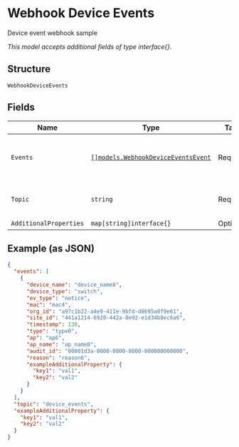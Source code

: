 
# Webhook Device Events

Device event webhook sample

*This model accepts additional fields of type interface{}.*

## Structure

`WebhookDeviceEvents`

## Fields

| Name | Type | Tags | Description |
|  --- | --- | --- | --- |
| `Events` | [`[]models.WebhookDeviceEventsEvent`](../../doc/models/webhook-device-events-event.md) | Required | List of events<br>**Constraints**: *Minimum Items*: `1`, *Unique Items Required* |
| `Topic` | `string` | Required | Topic subscribed to<br>**Default**: `"device_events"` |
| `AdditionalProperties` | `map[string]interface{}` | Optional | - |

## Example (as JSON)

```json
{
  "events": [
    {
      "device_name": "device_name8",
      "device_type": "switch",
      "ev_type": "notice",
      "mac": "mac4",
      "org_id": "a97c1b22-a4e9-411e-9bfd-d8695a0f9e61",
      "site_id": "441a1214-6928-442a-8e92-e1d34b8ec6a6",
      "timestamp": 130,
      "type": "type0",
      "ap": "ap6",
      "ap_name": "ap_name8",
      "audit_id": "00001d3a-0000-0000-0000-000000000000",
      "reason": "reason6",
      "exampleAdditionalProperty": {
        "key1": "val1",
        "key2": "val2"
      }
    }
  ],
  "topic": "device_events",
  "exampleAdditionalProperty": {
    "key1": "val1",
    "key2": "val2"
  }
}
```

